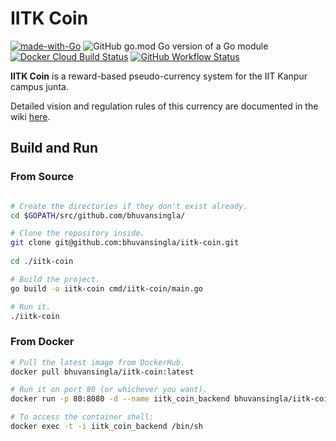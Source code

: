 # IITK Coin

[![made-with-Go](https://img.shields.io/badge/Made%20with-Go-1f425f.svg)](http://golang.org)
![GitHub go.mod Go version of a Go module](https://img.shields.io/github/go-mod/go-version/bhuvansingla/iitk-coin)
[![Docker Cloud Build Status](https://img.shields.io/docker/cloud/build/bhuvansingla/iitk-coin)](https://hub.docker.com/r/bhuvansingla/iitk-coin)
[![GitHub Workflow Status](https://img.shields.io/github/workflow/status/bhuvansingla/iitk-coin/go?label=build)](https://github.com/bhuvansingla/iitk-coin/actions)

**IITK Coin** is a reward-based pseudo-currency system for the IIT Kanpur campus junta. 

Detailed vision and regulation rules of this currency are documented in the wiki [here](https://github.com/bhuvansingla/iitk-coin/wiki/Vision-&-Regulation-Rules).

## Build and Run

### From Source
``` bash

# Create the directories if they don't exist already.
cd $GOPATH/src/github.com/bhuvansingla/

# Clone the repository inside.
git clone git@github.com:bhuvansingla/iitk-coin.git
 
cd ./iitk-coin

# Build the project.
go build -o iitk-coin cmd/iitk-coin/main.go

# Run it.
./iitk-coin

```

### From Docker

``` bash
# Pull the latest image from DockerHub.
docker pull bhuvansingla/iitk-coin:latest

# Run it on port 80 (or whichever you want).
docker run -p 80:8080 -d --name iitk_coin_backend bhuvansingla/iitk-coin

# To access the container shell:
docker exec -t -i iitk_coin_backend /bin/sh

```
